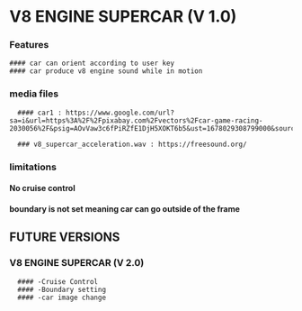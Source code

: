 # V8 ENGINE SUPERCAR (V 1.0)



### Features
  
    #### car can orient according to user key
    #### car produce v8 engine sound while in motion

### media files
      #### car1 : https://www.google.com/url?sa=i&url=https%3A%2F%2Fpixabay.com%2Fvectors%2Fcar-game-racing-2030056%2F&psig=AOvVaw3c6fPiRZfE1DjH5XOKT6b5&ust=1678029308799000&source=images&cd=vfe&ved=0CBAQjRxqFwoTCOjZ1bzIwv0CFQAAAAAdAAAAABAI
      
      ### v8_supercar_acceleration.wav : https://freesound.org/

### limitations
   
   #### No cruise control
   #### boundary is not set meaning car can go outside of the frame

## FUTURE VERSIONS
  
  ### V8 ENGINE SUPERCAR (V 2.0)
      
      #### -Cruise Control
      #### -Boundary setting
      #### -car image change
  
